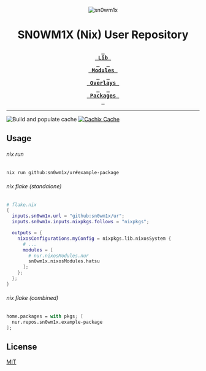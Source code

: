 <br />
<div align="center">
<img src="https://github.com/sn0wm1x.png" alt="sn0wm1x" />
</div>

<h1 align="center">SN0WM1X (Nix) User Repository</h1>

<div align="center">

**[<kbd> <br> Lib <br> </kbd>](/lib/)** 
**[<kbd> <br> Modules <br> </kbd>](/modules/)** 
**[<kbd> <br> Overlays <br> </kbd>](/overlays/)** 
**[<kbd> <br> Packages <br> </kbd>](/pkgs/)**

</div>

---

![Build and populate cache](https://github.com/sn0wm1x/ur/workflows/Build%20and%20populate%20cache/badge.svg) [![Cachix Cache](https://img.shields.io/badge/cachix-sn0wm1x-blue.svg)](https://sn0wm1x.cachix.org)

## Usage

###### nix run

```bash
nix run github:sn0wm1x/ur#example-package
```

###### nix flake (standalone)

```nix
# flake.nix
{
  inputs.sn0wm1x.url = "github:sn0wm1x/ur";
  inputs.sn0wm1x.inputs.nixpkgs.follows = "nixpkgs";

  outputs = {
    nixosConfigurations.myConfig = nixpkgs.lib.nixosSystem {
      # ...
      modules = [
        # nur.nixosModules.nur
        sn0wm1x.nixosModules.hatsu
      ];
    };
  };
}
```

###### nix flake (combined)

```nix
home.packages = with pkgs; [
  nur.repos.sn0wm1x.example-package
];
```

## License

[MIT](/LICENSE.md)

<!-- # nur-packages-template

**A template for [NUR](https://github.com/nix-community/NUR) repositories**

## Setup

1. Click on [Use this template](https://github.com/nix-community/nur-packages-template/generate) to start a repo based on this template. (Do _not_ fork it.)
2. Add your packages to the [pkgs](./pkgs) directory and to
   [default.nix](./default.nix)
   * Remember to mark the broken packages as `broken = true;` in the `meta`
     attribute, or travis (and consequently caching) will fail!
   * Library functions, modules and overlays go in the respective directories
3. Choose your CI: Depending on your preference you can use github actions (recommended) or [Travis ci](https://travis-ci.com).
   - Github actions: Change your NUR repo name and optionally add a cachix name in [.github/workflows/build.yml](./.github/workflows/build.yml) and change the cron timer
     to a random value as described in the file
   - Travis ci: Change your NUR repo name and optionally your cachix repo name in 
   [.travis.yml](./.travis.yml). Than enable travis in your repo. You can add a cron job in the repository settings on travis to keep your cachix cache fresh
5. Change your travis and cachix names on the README template section and delete
   the rest
6. [Add yourself to NUR](https://github.com/nix-community/NUR#how-to-add-your-own-repository) -->
